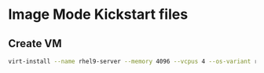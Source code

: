 # Image Mode Kickstart files


## Create VM


```bash
virt-install --name rhel9-server --memory 4096 --vcpus 4 --os-variant rhel9.5 --disk size=30G --network network=default --location ./rhel9.iso --initrd-inject ks.cfg --extra-args "inst.ks=http://infra-services:9000/ks.cfg"
```